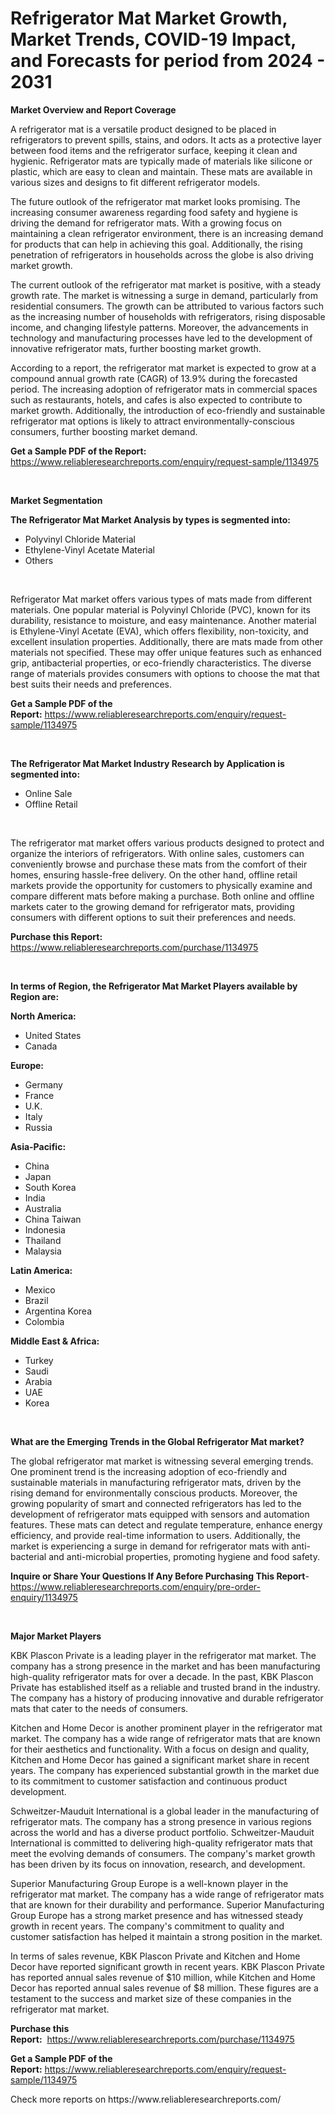 <p><h1>Refrigerator Mat Market Growth, Market Trends, COVID-19 Impact, and Forecasts for period from 2024 - 2031</h1></p><p><strong>Market Overview and Report Coverage</strong></p>
<p><p>A refrigerator mat is a versatile product designed to be placed in refrigerators to prevent spills, stains, and odors. It acts as a protective layer between food items and the refrigerator surface, keeping it clean and hygienic. Refrigerator mats are typically made of materials like silicone or plastic, which are easy to clean and maintain. These mats are available in various sizes and designs to fit different refrigerator models.</p><p>The future outlook of the refrigerator mat market looks promising. The increasing consumer awareness regarding food safety and hygiene is driving the demand for refrigerator mats. With a growing focus on maintaining a clean refrigerator environment, there is an increasing demand for products that can help in achieving this goal. Additionally, the rising penetration of refrigerators in households across the globe is also driving market growth.</p><p>The current outlook of the refrigerator mat market is positive, with a steady growth rate. The market is witnessing a surge in demand, particularly from residential consumers. The growth can be attributed to various factors such as the increasing number of households with refrigerators, rising disposable income, and changing lifestyle patterns. Moreover, the advancements in technology and manufacturing processes have led to the development of innovative refrigerator mats, further boosting market growth.</p><p>According to a report, the refrigerator mat market is expected to grow at a compound annual growth rate (CAGR) of 13.9% during the forecasted period. The increasing adoption of refrigerator mats in commercial spaces such as restaurants, hotels, and cafes is also expected to contribute to market growth. Additionally, the introduction of eco-friendly and sustainable refrigerator mat options is likely to attract environmentally-conscious consumers, further boosting market demand.</p></p>
<p><strong>Get a Sample PDF of the Report:</strong> <a href="https://www.reliableresearchreports.com/enquiry/request-sample/1134975">https://www.reliableresearchreports.com/enquiry/request-sample/1134975</a></p>
<p>&nbsp;</p>
<p><strong>Market Segmentation</strong></p>
<p><strong>The Refrigerator Mat Market Analysis by types is segmented into:</strong></p>
<p><ul><li>Polyvinyl Chloride Material</li><li>Ethylene-Vinyl Acetate Material</li><li>Others</li></ul></p>
<p>&nbsp;</p>
<p><p>Refrigerator Mat market offers various types of mats made from different materials. One popular material is Polyvinyl Chloride (PVC), known for its durability, resistance to moisture, and easy maintenance. Another material is Ethylene-Vinyl Acetate (EVA), which offers flexibility, non-toxicity, and excellent insulation properties. Additionally, there are mats made from other materials not specified. These may offer unique features such as enhanced grip, antibacterial properties, or eco-friendly characteristics. The diverse range of materials provides consumers with options to choose the mat that best suits their needs and preferences.</p></p>
<p><strong>Get a Sample PDF of the Report:</strong>&nbsp;<a href="https://www.reliableresearchreports.com/enquiry/request-sample/1134975">https://www.reliableresearchreports.com/enquiry/request-sample/1134975</a></p>
<p>&nbsp;</p>
<p><strong>The Refrigerator Mat Market Industry Research by Application is segmented into:</strong></p>
<p><ul><li>Online Sale</li><li>Offline Retail</li></ul></p>
<p>&nbsp;</p>
<p><p>The refrigerator mat market offers various products designed to protect and organize the interiors of refrigerators. With online sales, customers can conveniently browse and purchase these mats from the comfort of their homes, ensuring hassle-free delivery. On the other hand, offline retail markets provide the opportunity for customers to physically examine and compare different mats before making a purchase. Both online and offline markets cater to the growing demand for refrigerator mats, providing consumers with different options to suit their preferences and needs.</p></p>
<p><strong>Purchase this Report:</strong>&nbsp; <a href="https://www.reliableresearchreports.com/purchase/1134975">https://www.reliableresearchreports.com/purchase/1134975</a></p>
<p>&nbsp;</p>
<p><strong>In terms of Region, the Refrigerator Mat Market Players available by Region are:</strong></p>
<p>
    <p> <strong> North America: </strong>
        <ul>
            <li>United States</li>
            <li>Canada</li>
        </ul>
        </p> 
    <p> <strong> Europe: </strong>
        <ul>
            <li>Germany</li>
            <li>France</li>
            <li>U.K.</li>
            <li>Italy</li>
            <li>Russia</li>
        </ul>
        </p> 
    <p> <strong> Asia-Pacific: </strong>
        <ul>
            <li>China</li>
            <li>Japan</li>
            <li>South Korea</li>
            <li>India</li>
            <li>Australia</li>
            <li>China Taiwan</li>
            <li>Indonesia</li>
            <li>Thailand</li>
            <li>Malaysia</li>
        </ul>
        </p> 
    <p> <strong> Latin America: </strong>
        <ul>
            <li>Mexico</li>
            <li>Brazil</li>
            <li>Argentina Korea</li>
            <li>Colombia</li>
        </ul>
        </p> 
    <p> <strong> Middle East & Africa: </strong>
        <ul>
            <li>Turkey</li>
            <li>Saudi</li>
            <li>Arabia</li>
            <li>UAE</li>
            <li>Korea</li>
        </ul>
    </p>
    </p>
<p>&nbsp;</p>
<p><strong>What are the Emerging Trends in the Global Refrigerator Mat market?</strong></p>
<p><p>The global refrigerator mat market is witnessing several emerging trends. One prominent trend is the increasing adoption of eco-friendly and sustainable materials in manufacturing refrigerator mats, driven by the rising demand for environmentally conscious products. Moreover, the growing popularity of smart and connected refrigerators has led to the development of refrigerator mats equipped with sensors and automation features. These mats can detect and regulate temperature, enhance energy efficiency, and provide real-time information to users. Additionally, the market is experiencing a surge in demand for refrigerator mats with anti-bacterial and anti-microbial properties, promoting hygiene and food safety.</p></p>
<p><strong>Inquire or Share Your Questions If Any Before Purchasing This Report</strong>- <a href="https://www.reliableresearchreports.com/enquiry/pre-order-enquiry/1134975">https://www.reliableresearchreports.com/enquiry/pre-order-enquiry/1134975</a></p>
<p>&nbsp;</p>
<p><strong>Major Market Players</strong></p>
<p><p>KBK Plascon Private is a leading player in the refrigerator mat market. The company has a strong presence in the market and has been manufacturing high-quality refrigerator mats for over a decade. In the past, KBK Plascon Private has established itself as a reliable and trusted brand in the industry. The company has a history of producing innovative and durable refrigerator mats that cater to the needs of consumers.</p><p>Kitchen and Home Decor is another prominent player in the refrigerator mat market. The company has a wide range of refrigerator mats that are known for their aesthetics and functionality. With a focus on design and quality, Kitchen and Home Decor has gained a significant market share in recent years. The company has experienced substantial growth in the market due to its commitment to customer satisfaction and continuous product development.</p><p>Schweitzer-Mauduit International is a global leader in the manufacturing of refrigerator mats. The company has a strong presence in various regions across the world and has a diverse product portfolio. Schweitzer-Mauduit International is committed to delivering high-quality refrigerator mats that meet the evolving demands of consumers. The company's market growth has been driven by its focus on innovation, research, and development.</p><p>Superior Manufacturing Group Europe is a well-known player in the refrigerator mat market. The company has a wide range of refrigerator mats that are known for their durability and performance. Superior Manufacturing Group Europe has a strong market presence and has witnessed steady growth in recent years. The company's commitment to quality and customer satisfaction has helped it maintain a strong position in the market.</p><p>In terms of sales revenue, KBK Plascon Private and Kitchen and Home Decor have reported significant growth in recent years. KBK Plascon Private has reported annual sales revenue of $10 million, while Kitchen and Home Decor has reported annual sales revenue of $8 million. These figures are a testament to the success and market size of these companies in the refrigerator mat market.</p></p>
<p><strong>Purchase this Report:</strong>&nbsp;&nbsp;<a href="https://www.reliableresearchreports.com/purchase/1134975">https://www.reliableresearchreports.com/purchase/1134975</a></p>
<p></p>
<p><strong>Get a Sample PDF of the Report:</strong>&nbsp;<a href="https://www.reliableresearchreports.com/enquiry/request-sample/1134975">https://www.reliableresearchreports.com/enquiry/request-sample/1134975</a></p>
<p>Check more reports on https://www.reliableresearchreports.com/</p>